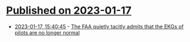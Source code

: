# [Published on 2023-01-17](index.md)

* [2023-01-17, 15:40:45](https://news.ycombinator.com/item?id=34413774) - [The FAA quietly tacitly admits that the EKGs of pilots are no longer normal](https://stevekirsch.substack.com/p/the-faa-has-very-quietly-tacitly)
